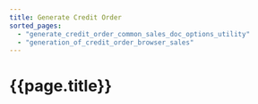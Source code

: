 ```yaml
---
title: Generate Credit Order
sorted_pages:
  - "generate_credit_order_common_sales_doc_options_utility"
  - "generation_of_credit_order_browser_sales"
---
```

# {{page.title}}

